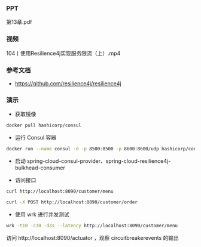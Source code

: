 ### PPT
第13章.pdf

### 视频
104丨使用Resilience4j实现服务限流（上）.mp4

### 参考文档
* https://github.com/resilience4j/resilience4j

### 演示

* 获取镜像
```bash
docker pull hashicorp/consul
```

* 运行 Consul 容器
```bash
docker run --name consul -d -p 8500:8500 -p 8600:8600/udp hashicorp/consul
```

* 启动 spring-cloud-consul-provider、spring-cloud-resilience4j-bulkhead-consumer

* 访问接口
```bash
curl http://localhost:8090/customer/menu
``` 

```bash
curl -X POST http://localhost:8090/customer/order
```

* 使用 wrk 进行并发测试
```bash
wrk -t10 -c30 -d3s --latency http://localhost:8090/customer/menu
```

访问 http://localhost:8090/actuator ，观察 circuitbreakerevents 的输出
